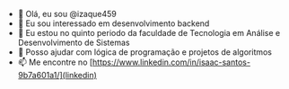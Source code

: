- 👋 Olá, eu sou @izaque459
- 👀 Eu sou interessado em desenvolvimento backend
- 🌱 Eu estou no quinto periodo da faculdade de Tecnologia em Análise e Desenvolvimento de Sistemas
- 💞️ Posso ajudar com lógica de programação e projetos de algoritmos
- 📫 Me encontre no [https://www.linkedin.com/in/isaac-santos-9b7a601a1/](linkedin)
